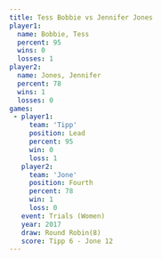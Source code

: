 ```yaml
---
title: Tess Bobbie vs Jennifer Jones
player1:               
  name: Bobbie, Tess   
  percent: 95          
  wins: 0              
  losses: 1            
player2:               
  name: Jones, Jennifer
  percent: 78          
  wins: 1              
  losses: 0            
games:
 - player1:        
     team: 'Tipp'  
     position: Lead
     percent: 95   
     win: 0        
     loss: 1       
   player2:          
     team: 'Jone'    
     position: Fourth
     percent: 78     
     win: 1          
     loss: 0         
   event: Trials (Women)  
   year: 2017             
   draw: Round Robin(8)   
   score: Tipp 6 - Jone 12
---
```

